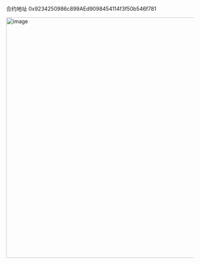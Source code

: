 合约地址 0x9234250986c899AEd9098454114f3f50b546f781

<img width="562" height="647" alt="image" src="https://github.com/user-attachments/assets/81e306fa-7208-401e-b1ed-0297bde721b0" />
